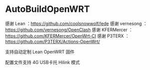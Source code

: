 # AutoBuildOpenWRT
感谢 Lean ：https://github.com/coolsnowwolf/lede
感谢 vernesong ：https://github.com/vernesong/OpenClash
感谢 KFERMercer ：https://github.com/KFERMercer/OpenWrt-CI
感谢 P3TERX ：https://github.com/P3TERX/Actions-OpenWrt/

支持自动定制 Lean OpenWRT 固件

配置文件支持 4G USB卡托 Hilink 模式
